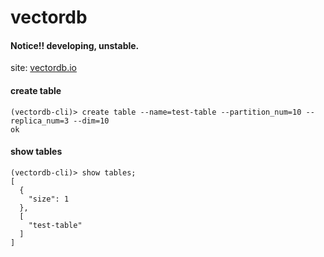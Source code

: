 # vectordb

#### Notice!! developing, unstable.

site: [vectordb.io](vectordb.io)

#### create table
```
(vectordb-cli)> create table --name=test-table --partition_num=10 --replica_num=3 --dim=10
ok
```

#### show tables
```
(vectordb-cli)> show tables;
[
  {
    "size": 1
  },
  [
    "test-table"
  ]
]
```
